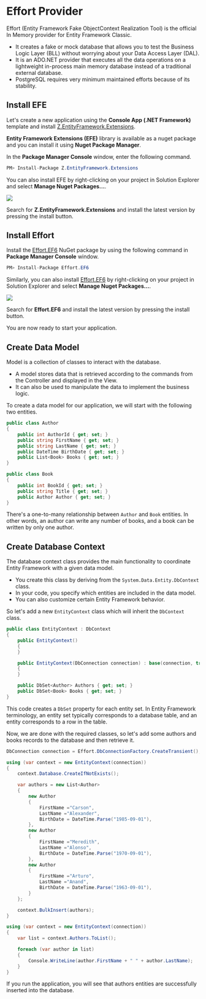 # Effort Provider

Effort (Entity Framework Fake ObjectContext Realization Tool) is the official In Memory provider for Entity Framework Classic. 

 - It creates a fake or mock database that allows you to test the Business Logic Layer (BLL) without worrying about your Data Access Layer (DAL).
 - It is an ADO.NET provider that executes all the data operations on a lightweight in-process main memory database instead of a traditional external database.
 - PostgreSQL requires very minimum maintained efforts because of its stability.

## Install EFE

Let's create a new application using the **Console App (.NET Framework)** template and install [Z.EntityFramework.Extensions](https://www.nuget.org/packages/Z.EntityFramework.Extensions/). 

**Entity Framework Extensions (EFE)** library is available as a nuget package and you can install it using **Nuget Package Manager**.

In the **Package Manager Console** window, enter the following command.

```csharp
PM> Install-Package Z.EntityFramework.Extensions
```

You can also install EFE by right-clicking on your project in Solution Explorer and select **Manage Nuget Packages...**. 

<img src="https://raw.githubusercontent.com/zzzprojects/EntityFramework-Extensions/master/docs2/images/effort-1.png">

Search for **Z.EntityFramework.Extensions** and install the latest version by pressing the install button. 

## Install Effort

Install the [Effort.EF6](https://www.nuget.org/packages/Effort.EF6/) NuGet package by using the following command in **Package Manager Console** window.

```csharp
PM> Install-Package Effort.EF6
```

Similarly, you can also install [Effort.EF6](https://www.nuget.org/packages/Effort.EF6/) by right-clicking on your project in Solution Explorer and select **Manage Nuget Packages...**. 

<img src="https://raw.githubusercontent.com/zzzprojects/EntityFramework-Extensions/master/docs2/images/effort-2.png">

Search for **Effort.EF6** and install the latest version by pressing the install button. 

You are now ready to start your application.
 
## Create Data Model
 
 Model is a collection of classes to interact with the database.

 - A model stores data that is retrieved according to the commands from the Controller and displayed in the View.
 - It can also be used to manipulate the data to implement the business logic.

To create a data model for our application, we will start with the following two entities.

```csharp
public class Author
{
    public int AuthorId { get; set; }
    public string FirstName { get; set; }
    public string LastName { get; set; }
    public DateTime BirthDate { get; set; }
    public List<Book> Books { get; set; }
}

public class Book
{
    public int BookId { get; set; }
    public string Title { get; set; }
    public Author Author { get; set; }
}
```

There's a one-to-many relationship between `Author` and `Book` entities. In other words, an author can write any number of books, and a book can be written by only one author.

## Create Database Context

The database context class provides the main functionality to coordinate Entity Framework with a given data model. 

 - You create this class by deriving from the `System.Data.Entity.DbContext` class. 
 - In your code, you specify which entities are included in the data model. 
 - You can also customize certain Entity Framework behavior. 

So let's add a new `EntityContext` class which will inherit the `DbContext` class.

```csharp
public class EntityContext : DbContext
{
    public EntityContext()
    {
    }

    public EntityContext(DbConnection connection) : base(connection, true)
    {
    }

    public DbSet<Author> Authors { get; set; }
    public DbSet<Book> Books { get; set; }
}
```

This code creates a `DbSet` property for each entity set. In Entity Framework terminology, an entity set typically corresponds to a database table, and an entity corresponds to a row in the table.

Now, we are done with the required classes, so let's add some authors and books records to the database and then retrieve it.

```csharp
DbConnection connection = Effort.DbConnectionFactory.CreateTransient();

using (var context = new EntityContext(connection))
{
    context.Database.CreateIfNotExists();

    var authors = new List<Author>
    {
        new Author
        {
            FirstName ="Carson",
            LastName ="Alexander",
            BirthDate = DateTime.Parse("1985-09-01"),
        },
        new Author
        {
            FirstName ="Meredith",
            LastName ="Alonso",
            BirthDate = DateTime.Parse("1970-09-01"),
        },
        new Author
        {
            FirstName ="Arturo",
            LastName ="Anand",
            BirthDate = DateTime.Parse("1963-09-01"),
        }
    };

    context.BulkInsert(authors);
}

using (var context = new EntityContext(connection))
{
    var list = context.Authors.ToList();

    foreach (var author in list)
    {
        Console.WriteLine(author.FirstName + " " + author.LastName);
    }
}
```

If you run the application, you will see that authors entities are successfully inserted into the database.
